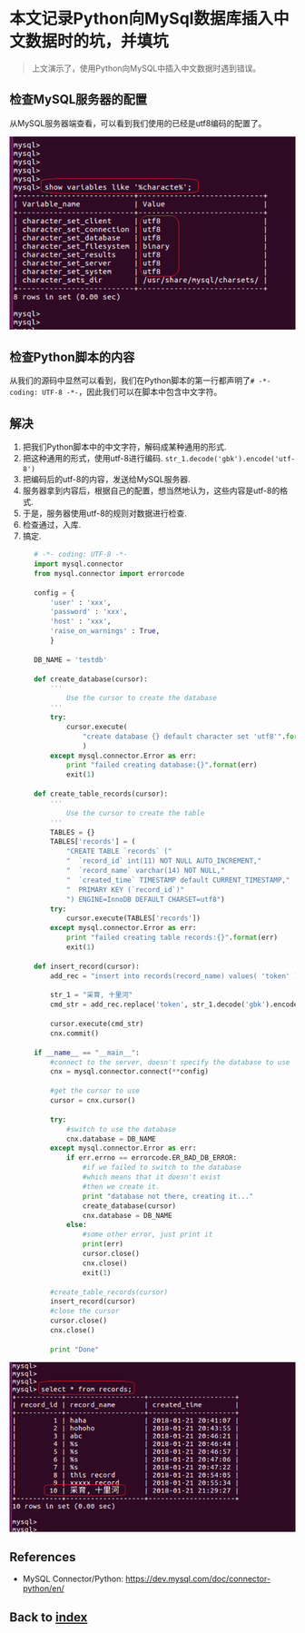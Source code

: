 # 本文记录Python向MySql数据库插入中文数据时的坑，并填坑
> 上文演示了，使用Python向MySQL中插入中文数据时遇到错误。

## 检查MySQL服务器的配置
从MySQL服务器端查看，可以看到我们使用的已经是utf8编码的配置了。

![Image](../images/python_mysql_chinese_characters_0007.png)

## 检查Python脚本的内容
从我们的源码中显然可以看到，我们在Python脚本的第一行都声明了`# -*- coding: UTF-8 -*-`，因此我们可以在脚本中包含中文字符。

## 解决
1. 把我们Python脚本中的中文字符，解码成某种通用的形式.
2. 把这种通用的形式，使用utf-8进行编码. `str_1.decode('gbk').encode('utf-8')`
3. 把编码后的utf-8的内容，发送给MySQL服务器.
4. 服务器拿到内容后，根据自己的配置，想当然地认为，这些内容是utf-8的格式.
5. 于是，服务器使用utf-8的规则对数据进行检查.
6. 检查通过，入库.
7. 搞定.

```python
      # -*- coding: UTF-8 -*-
      import mysql.connector
      from mysql.connector import errorcode

      config = {
          'user' : 'xxx',
          'password' : 'xxx',
          'host' : 'xxx',
          'raise_on_warnings' : True,
          }

      DB_NAME = 'testdb'

      def create_database(cursor):
          '''
              Use the cursor to create the database
          '''
          try:
              cursor.execute(
                  "create database {} default character set 'utf8'".format(DB_NAME)
                  )
          except mysql.connector.Error as err:
              print "failed creating database:{}".format(err)
              exit(1)

      def create_table_records(cursor):
          '''
              Use the cursor to create the table
          '''
          TABLES = {}
          TABLES['records'] = (
              "CREATE TABLE `records` ("
              "  `record_id` int(11) NOT NULL AUTO_INCREMENT,"
              "  `record_name` varchar(14) NOT NULL,"
              "  `created_time` TIMESTAMP default CURRENT_TIMESTAMP,"
              "  PRIMARY KEY (`record_id`)"
              ") ENGINE=InnoDB DEFAULT CHARSET=utf8")
          try:
              cursor.execute(TABLES['records'])
          except mysql.connector.Error as err:
              print "failed creating table records:{}".format(err)
              exit(1)

      def insert_record(cursor):
          add_rec = "insert into records(record_name) values( 'token' )"

          str_1 = "采育, 十里河"
          cmd_str = add_rec.replace('token', str_1.decode('gbk').encode('utf-8'))

          cursor.execute(cmd_str)
          cnx.commit()

      if __name__ == "__main__":
          #connect to the server, doesn't specify the database to use
          cnx = mysql.connector.connect(**config)

          #get the cursor to use
          cursor = cnx.cursor()

          try:
              #switch to use the database
              cnx.database = DB_NAME
          except mysql.connector.Error as err:
              if err.errno == errorcode.ER_BAD_DB_ERROR:
                  #if we failed to switch to the database
                  #which means that it doesn't exist
                  #then we create it.
                  print "database not there, creating it..."
                  create_database(cursor)
                  cnx.database = DB_NAME
              else:
                  #some other error, just print it
                  print(err)
                  cursor.close()
                  cnx.close()
                  exit(1)

          #create_table_records(cursor)
          insert_record(cursor)
          #close the cursor
          cursor.close()
          cnx.close()

          print "Done"
```

![Image](../images/python_mysql_chinese_characters_0008.png)

## References
- MySQL Connector/Python: https://dev.mysql.com/doc/connector-python/en/

## Back to [index](./index.md)

